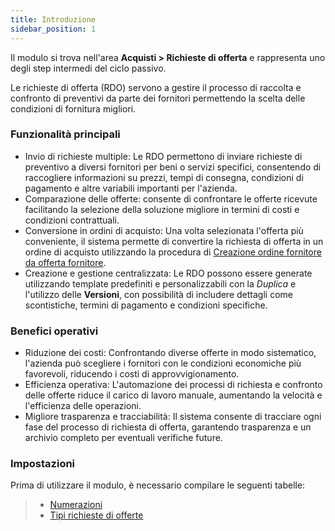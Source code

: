 ```yaml
---
title: Introduzione
sidebar_position: 1
---
```


Il modulo si trova nell'area **Acquisti > Richieste di offerta** e rappresenta uno degli step intermedi del ciclo passivo.

Le richieste di offerta (RDO) servono a gestire il processo di raccolta e confronto di preventivi da parte dei fornitori permettendo la scelta delle condizioni di fornitura migliori.

### Funzionalità principali

- Invio di richieste multiple: Le RDO permettono di inviare richieste di preventivo a diversi fornitori per beni o servizi specifici, consentendo di raccogliere informazioni su prezzi, tempi di consegna, condizioni di pagamento e altre variabili importanti per l'azienda.
- Comparazione delle offerte: consente di confrontare le offerte ricevute facilitando la selezione della soluzione migliore in termini di costi e condizioni contrattuali.
- Conversione in ordini di acquisto: Una volta selezionata l'offerta più conveniente, il sistema permette di convertire la richiesta di offerta in un ordine di acquisto utilizzando la procedura di [Creazione ordine fornitore da offerta fornitore](/docs/purchase/offer-request/procedures/order-creation). 
- Creazione e gestione centralizzata: Le RDO possono essere generate utilizzando template predefiniti e personalizzabili con la *Duplica* e l'utilizzo delle **Versioni**, con possibilità di includere dettagli come scontistiche, termini di pagamento e condizioni specifiche.

### Benefici operativi

- Riduzione dei costi: Confrontando diverse offerte in modo sistematico, l'azienda può scegliere i fornitori con le condizioni economiche più favorevoli, riducendo i costi di approvvigionamento.
- Efficienza operativa: L'automazione dei processi di richiesta e confronto delle offerte riduce il carico di lavoro manuale, aumentando la velocità e l'efficienza delle operazioni.
- Migliore trasparenza e tracciabilità: Il sistema consente di tracciare ogni fase del processo di richiesta di offerta, garantendo trasparenza e un archivio completo per eventuali verifiche future.

### Impostazioni

Prima di utilizzare il modulo, è necessario compilare le seguenti tabelle:    
> - [Numerazioni](/docs/configurations/tables/fluentis-numerations) 
> - [Tipi richieste di offerte](/docs/configurations/tables/purchase/purchase-offer-type)
